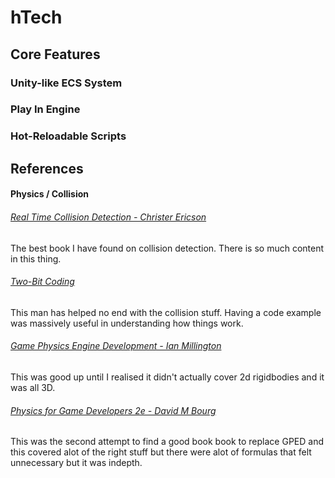 # hTech
 
## Core Features

### Unity-like ECS System

### Play In Engine

### Hot-Reloadable Scripts

## References
#### Physics / Collision
###### [Real Time Collision Detection - Christer Ericson](https://amzn.eu/d/86DKd2p)
The best book I have found on collision detection. There is so much content in this thing.
###### [Two-Bit Coding](https://www.youtube.com/@two-bitcoding8018)
This man has helped no end with the collision stuff. Having a code example was massively useful in understanding how things work.
###### [Game Physics Engine Development - Ian Millington](https://amzn.eu/d/054DsDO)
This was good up until I realised it didn't actually cover 2d rigidbodies and it was all 3D.
###### [Physics for Game Developers 2e - David M Bourg](https://amzn.eu/d/bK5nYAA)
This was the second attempt to find a good book book to replace GPED and this covered alot of the right stuff but there were alot of formulas that felt unnecessary but it was indepth.